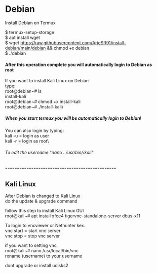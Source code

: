 # Debian
Install Debian on Termux


$ termux-setup-storage\
$ apt install wget\
$ wget https://raw.githubusercontent.com/ArieSR91/install-debian/main/debian && chmod +x debian\
$ ./debian

#### After this operation complete you will automatically login to Debian as root
If you want to install Kali Linux on Debian\
type: \
root@debian~# ls\
install-kali\
root@debian~# chmod +x install-kali\
root@debian~# ./install-kali\
##### When you start termux you will be automatically login to Debian\
You can also login by typing:\
kali -u = login as user\
kali -r = login as root\
###### To edit the username "nano ../usr/bin//kali"
### -----------------------------------------------
## Kali Linux
After Debian is changed to Kali Linux\
do the update & upgrade command


follow this step to install Kali Linux GUI \
root@kali~# apt install xfce4 tigervnc-standalone-server dbus-x11


To login to vncviewer or Nethunter kex.\
vnc start = start vnc server\
vnc stop = stop vnc server


if you want to setting vnc \
root@kali~# nano /usr/local/bin/vnc \
rename (username) to your username

dont upgrade or install udisks2

